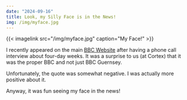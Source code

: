 ```yaml
---
date: "2024-09-16"
title: Look, my Silly Face is in the News!
img: /img/myface.jpg
---
```


{{< imagelink src="/img/myface.jpg" caption="My Face!" >}}

I recently appeared on the main [BBC Website](https://www.bbc.co.uk/news/articles/c4gq0z5257ro) after having a phone call interview about four-day weeks. It was a surprise to us (at Cortex) that it was the proper BBC and not just BBC Guernsey.

Unfortunately, the quote was somewhat negative. I was actually more positive about it.

Anyway, it was fun seeing my face in the news!
